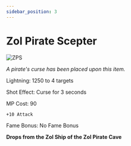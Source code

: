 ```yaml
---
sidebar_position: 3
---
```


# Zol Pirate Scepter

![ZPS](https://vwiki.valorserver.com/api/item/picture/zol%20pirate%20scepter)

<i>A pirate's curse has been placed upon this item.</i>

Lightning: 1250 to 4 targets

Shot Effect: Curse for 3 seconds

MP Cost: 90

    +10 Attack

Fame Bonus:  No Fame Bonus

**Drops from the Zol Ship of the Zol Pirate Cave**
